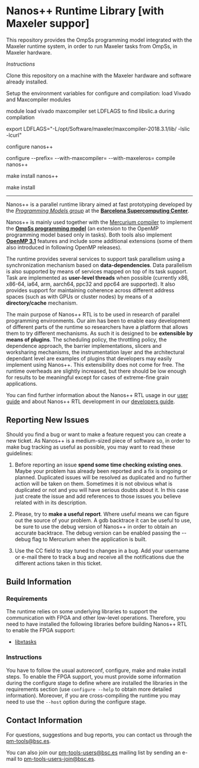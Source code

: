 # Nanos++ Runtime Library  [with Maxeler suppor]


This repository provides the OmpSs programming model integrated with the Maxeler runtime system, in order to run Maxeler tasks from OmpSs, in Maxeler hardware.

*Instructions*

Clone this repository on a machine with the Maxeler hardware and software already installed.

Setup the environment variables for configure and compilation:
load Vivado and Maxcompiler modules

module load vivado maxcompiler
set LDFLAGS to find libslic.a during compilation

export LDFLAGS="-L/opt/Software/maxeler/maxcompiler-2018.3.1/lib/ -lslic -lcurl"

configure nanos++

configure --prefix= --with-maxcompiler=
--with-maxeleros=
compile nanos++

make
install nanos++

make install


--------------------------------------------------------------

Nanos++ is a parallel runtime library aimed at fast
prototyping developed by the [*Programming Models group*](https://pm.bsc.es/)
at the [**Barcelona Supercomputing Center**](http://www.bsc.es/).

Nanos++ is mainly used together with the [Mercurium compiler](https://github.com/bsc-pm/mcxx)
to implement the [**OmpSs programming model**](https://pm.bsc.es/ompss)
(an extension to the OpenMP programming model based only in tasks).
Both tools also implement [**OpenMP 3.1**](https://pm.bsc.es/openmp) features
and include some additional extensions (some of them also introduced in
following OpenMP releases).

The runtime provides several services to support task parallelism using a
synchronization mechanism based on **data-dependencies**. Data parallelism is
also supported by means of services mapped on top of its task support. Task are
implemented as **user-level threads** when possible (currently x86, x86-64,
ia64, arm, aarch64, ppc32 and ppc64 are supported). It also provides support for
maintaining coherence across different address spaces (such as with GPUs or
cluster nodes) by means of a **directory/cache** mechanism.

The main purpose of Nanos++ RTL is to be used in research of parallel
programming environments. Our aim has been to enable easy development of
different parts of the runtime so researchers have a platform that allows them
to try different mechanisms. As such it is designed to be **extensible by means
of plugins**.  The scheduling policy, the throttling policy, the dependence
approach, the barrier implementations, slicers and worksharing mechanisms, the
instrumentation layer and the architectural dependant level are examples of
plugins that developers may easily implement using Nanos++. This extensibility
does not come for free. The runtime overheads are slightly increased, but there
should be low enough for results to be meaningful except for cases of
extreme-fine grain applications.

You can find further information about the Nanos++ RTL usage in our
[user guide](https://pm.bsc.es/ompss-docs/user-guide)
and about Nanos++ RTL development in our
[developers guide](doc/developers_guide.md).

## Reporting New Issues

Should you find a bug or want to make a feature request you can create a new
ticket. As Nanos++ is a medium-sized piece of software so, in order to make bug
tracking as useful as possible, you may want to read these guidelines:

  1. Before reporting an issue **spend some time checking existing ones**. Maybe
your problem has already been reported and a fix is ongoing or planned.
Duplicated issues will be resolved as duplicated and no further action will be
taken on them. Sometimes it is not obvious what is duplicated or not and you
will have serious doubts about it. In this case just create the issue and add
references to those issues you believe related with in its description.

  2. Please, try to **make a useful report**. Where useful means we can figure out
the source of your problem. A gdb backtrace it can be useful to use, be sure to
use the debug version of Nanos++ in order to obtain an accurate backtrace. The
debug version can be enabled passing the --debug flag to Mercurium when the
application is built.

  3. Use the CC field to stay tuned to changes in a bug. Add your username or
e-mail there to track a bug and receive all the notifications due the different
actions taken in this ticket.

## Build Information

### Requirements

The runtime relies on some underlying libraries to support the communication with
FPGA and other low-level operations. Therefore, you need to have installed the
following libraries before building Nanos++ RTL to enable the FPGA support:
  - [libxtasks](https://pm.bsc.es/gitlab/ompss-at-fpga/xtasks)

### Instructions

You have to follow the usual autoreconf, configure, make and make install steps.
To enable the FPGA support, you must provide some information during the configure
stage to define where are installed the libraries in the requirements
section (use `configure --help` to obtain more detailed information). Moreover,
if you are cross-compiling the runtime you may need to use the `--host` option
during the configure stage.

## Contact Information

For questions, suggestions and bug reports, you can contact us through the pm-tools@bsc.es.

You can also join our pm-tools-users@bsc.es mailing list by sending an e-mail to
pm-tools-users-join@bsc.es.
